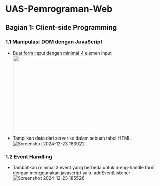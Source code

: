# UAS-Pemrograman-Web

## Bagian 1: Client-side Programming
### 1.1 Manipulasi DOM dengan JavaScript
- Buat form input dengan minimal 4 elemen input
  <img src="readme_pict/1.1" width="auto" height="250" />
- Tampilkan data dari server ke dalam sebuah tabel HTML.
  ![Screenshot 2024-12-23 183922](https://github.com/user-attachments/assets/c48a067a-5e98-4918-af2a-b1454fefd52e)

### 1.2 Event Handling
- Tambahkan minimal 3 event yang berbeda untuk meng-handle form dengan menggunakan javascript yaitu addEventListener
  ![Screenshot 2024-12-23 185526](https://github.com/user-attachments/assets/09d30a3b-eaee-4822-b208-62b68d4df1df)




